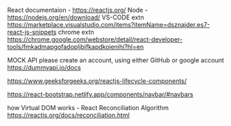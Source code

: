 React documentaion - https://reactjs.org/
Node - https://nodejs.org/en/download/
VS-CODE extn https://marketplace.visualstudio.com/items?itemName=dsznajder.es7-react-js-snippets
chrome extn https://chrome.google.com/webstore/detail/react-developer-tools/fmkadmapgofadopljbjfkapdkoienihi?hl=en


MOCK API
please create an account, using either GitHub or google account
https://dummyapi.io/docs


https://www.geeksforgeeks.org/reactjs-lifecycle-components/



https://react-bootstrap.netlify.app/components/navbar/#navbars

how Virtual DOM works - React Reconciliation Algorithm
https://reactjs.org/docs/reconciliation.html